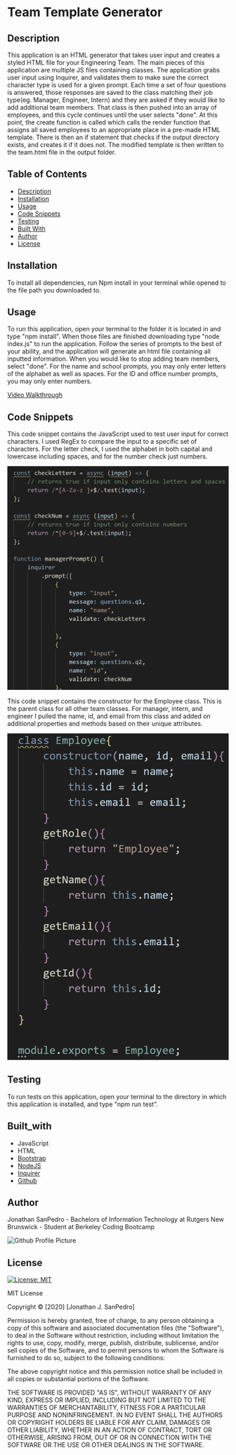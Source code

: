 # Team Template Generator

## Description
This application is an HTML generator that takes user input and creates a styled HTML file for your Engineering Team. The main pieces of this application are multiple JS files containing classes. The application grabs user input using Inquirer, and validates them to make sure the correct character type is used for a given prompt.  Each time a set of four questions is answered, those responses are saved to the class matching their job type(eg. Manager, Engineer, Intern) and they are asked if they would like to add additional team members. That class is then pushed into an array of employees, and this cycle continues until the user selects "done". At this point, the create function is called which calls the render function that assigns all saved employees to an appropriate place in a pre-made HTML template. There is then an if statement that checks if the output directory exists, and creates it if it does not. The modified template is then written to the team.html file in the output folder. 
  
## Table of Contents
* [Description](#description)
* [Installation](#installation)
* [Usage](#usage)
* [Code Snippets](#code_snippets)
* [Testing](#testing)
* [Built With](#built_with)
* [Author](#author)
* [License](#license)


## Installation
To install all dependencies, run Npm install in your terminal while opened to the file path you downloaded to. 

## Usage
To run this application, open your terminal to the folder it is located in and type "npm install". When those files are finished downloading type "node index.js" to run the application. Follow the series of prompts to the best of your ability, and the application will generate an html file containing all inputted information. When you would like to stop adding team members, select "done". For the name and school prompts, you may only enter letters of the alphabet as well as spaces. For the ID and office number prompts, you may only enter numbers. 

[Video Walkthrough](https://drive.google.com/file/d/1g34jK60nmXiR4M5VT_EARLdB1SVrTA7u/view)

## Code Snippets
This code snippet contains the JavaScript used to test user input for correct characters. I used RegEx to compare the input to a specific set of characters. For the letter check, I used the alphabet in both capital and lowercase including spaces, and for the number check just numbers. 

![Validate characters](./assets/validator.png)

This code snippet contains the constructor for the Employee class. This is the parent class for all other team classes. For manager, intern, and engineer I pulled the name, id, and email from this class and added on additional properties and methods based on their unique attributes. 

![Employee Constructor](./assets/employee.png)

## Testing
To run tests on this application, open your terminal to the directory in which this application is installed, and type "npm run test". 

## Built_with
* JavaScript
* HTML
* [Bootstrap](https://getbootstrap.com/)
* [NodeJS](https://nodejs.org/en/)
* [Inquirer](https://www.npmjs.com/package/inquirer)
* [Github](https://github.com/)
  
## Author
Jonathan SanPedro - Bachelors of Information Technology at Rutgers New Brunswick - Student at Berkeley Coding Bootcamp
  
![Github Profile Picture](https://github.com/jsp117.png?size=150)

## License
[![License: MIT](https://img.shields.io/badge/License-MIT-yellow.svg)](https://opensource.org/licenses/MIT)

MIT License

Copyright &copy; [2020] [Jonathan J. SanPedro]

Permission is hereby granted, free of charge, to any person obtaining a copy
of this software and associated documentation files (the "Software"), to deal
in the Software without restriction, including without limitation the rights
to use, copy, modify, merge, publish, distribute, sublicense, and/or sell
copies of the Software, and to permit persons to whom the Software is
furnished to do so, subject to the following conditions:

The above copyright notice and this permission notice shall be included in all
copies or substantial portions of the Software.

THE SOFTWARE IS PROVIDED "AS IS", WITHOUT WARRANTY OF ANY KIND, EXPRESS OR
IMPLIED, INCLUDING BUT NOT LIMITED TO THE WARRANTIES OF MERCHANTABILITY,
FITNESS FOR A PARTICULAR PURPOSE AND NONINFRINGEMENT. IN NO EVENT SHALL THE
AUTHORS OR COPYRIGHT HOLDERS BE LIABLE FOR ANY CLAIM, DAMAGES OR OTHER
LIABILITY, WHETHER IN AN ACTION OF CONTRACT, TORT OR OTHERWISE, ARISING FROM,
OUT OF OR IN CONNECTION WITH THE SOFTWARE OR THE USE OR OTHER DEALINGS IN THE
SOFTWARE.
